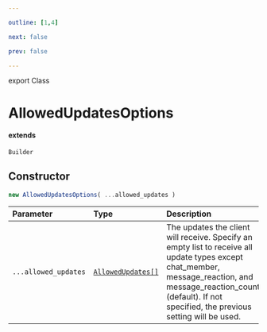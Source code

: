 ```yaml
---

outline: [1,4]

next: false

prev: false

---
```


export Class
# AllowedUpdatesOptions
#### extends
 `Builder`

## Constructor
 ```ts
 new AllowedUpdatesOptions( ...allowed_updates )
 ```
 
 | Parameter | Type | Description |
| :--- | :--- | :--- |
| `...allowed_updates` | [`AllowedUpdates[]`](../enumerations/AllowedUpdates.md) | The updates the client will receive. Specify an empty list to receive all update types except chat_member, message_reaction, and message_reaction_count (default). If not specified, the previous setting will be used. |
